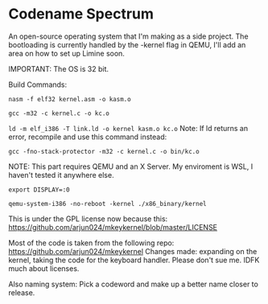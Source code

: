 # Codename Spectrum
An open-source operating system that I'm making as a side project. The bootloading is currently handled by the -kernel flag in QEMU, I'll add an area on how to set up Limine soon. 

IMPORTANT: The OS is 32 bit.

Build Commands:

```nasm -f elf32 kernel.asm -o kasm.o```

```gcc -m32 -c kernel.c -o kc.o```

```ld -m elf_i386 -T link.ld -o kernel kasm.o kc.o```
Note: If ld returns an error, recompile and use this command instead:

```gcc -fno-stack-protector -m32 -c kernel.c -o bin/kc.o```


NOTE: This part requires QEMU and an X Server. My enviroment is WSL, I haven't tested it anywhere else.

```export DISPLAY=:0```

```qemu-system-i386 -no-reboot -kernel ./x86_binary/kernel```

This is under the GPL license now because this: https://github.com/arjun024/mkeykernel/blob/master/LICENSE

Most of the code is taken from the following repo: https://github.com/arjun024/mkeykernel
Changes made: expanding on the kernel, taking the code for the keyboard handler.
Please don't sue me. IDFK much about licenses.

Also naming system: Pick a codeword and make up a better name closer to release.
